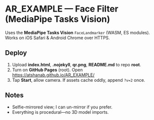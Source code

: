 # AR_EXAMPLE — Face Filter (MediaPipe Tasks Vision)

Uses the **MediaPipe Tasks Vision** `FaceLandmarker` (WASM, ES modules). Works on iOS Safari & Android Chrome over HTTPS.

## Deploy
1) Upload **index.html**, **.nojekyll**, **qr.png**, **README.md** to repo **root**.
2) Turn on **GitHub Pages** (root). Open https://atshanab.github.io/AR_EXAMPLE/
3) Tap **Start**, allow camera. If assets cache oddly, append `?v=2` once.

## Notes
- Selfie-mirrored view; I can un-mirror if you prefer.
- Everything is procedural—no 3D model imports.
